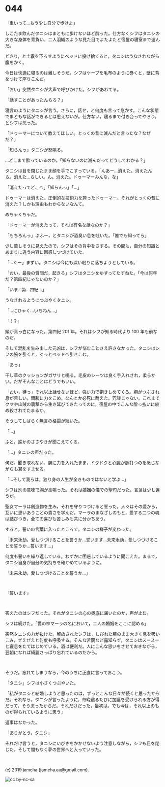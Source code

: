 

# 044

「重いって…もう少し自分で歩けよ」

しこたま飲んだタニシはまともに歩けないほど酔った。仕方なくシフはタニシの大きな身体を背負い，二人羽織のような見た目でよたよたと宿屋の寝室まで運んだ。

どさり，と土嚢を下ろすようにベッドに投げ捨てると，タニシはうなされながら腹をかく。

今日は快適に寝るのは難しそうだ。シフはケープを毛布のように巻くと，壁に背をつけて座りこんだ。

「おい」突然タニシが大声で呼びかけた。シフがあわてる。

「話すことがあったんらろ？」

寝言のようにタニシが言う。さらに，話せ，と何度も言って急かす。こんな状態でまともな話ができるとは思えないが。仕方ない，寝るまで付き合ってやろう，とシフは思った。

「ドゥーマーについて教えてほしい。とっくの昔に滅んだと言ったな？なぜだ？」

「知らんっ」タニシが怒鳴る。

…どこまで酔っているのか。「知らないのに滅んだってどうしてわかる？」

タニシは目を閉じたまま顔を手でこすっている。「んあー…消えた。消えたんら。消えた…らしい。ん。消えた。ドゥーマーみんな，な」

「消えたってどこへ」「知らんっ」「…」

ドゥーマーは消えた。圧倒的な技術力を誇ったドゥーマー。それがとっくの昔に消えた？しかも理由もわからないなんて。

めちゃくちゃだ。

「ドゥーマーが消えたって，それは有名な話なのか？」

「もちろんっ」ぶふー，とタニシが酒臭い息を吐いた。「誰でも知ってら」

少し苦しそうに見えたので，シフはその背中をさする。その間も，自分の知識とあまりに違う内容に困惑しつづけていた。

「…ぐー」まずい。タニシは今にも深い眠りに落ちようとしている。

「おい，最後の質問だ，起きろ」シフはタニシをゆすってたずねた。「今は何年だ？第四紀じゃないのか？」

「いま…第…四紀…」

うなされるようにつぶやくタニシ。

「…にひゃく…いちねん…」

「 ! ？」

頭が真っ白になった。第四紀 201 年。それはシフが知る時代より 100 年も前なのだ。

そして混乱を生み出した元凶は，シフが悩むことさえ許さなかった。タニシはシフの腕を引くと，ぐっとベッドへ引きこむ。

「あっ」

干し草のクッションがガサリと鳴る。毛皮のシーツは良く手入れされ，柔らかい。だがそんなことはどうでもいい。

「おい，待っ」それ以上話せないほど，強い力で抱きしめてくる。胸がつぶされ息が苦しい。両腕に力をこめ，なんとか必死に耐えた。冗談じゃない。これまでクマや山賊の襲撃から生き延びてきたってのに，宿屋の中でこんな酔っ払いに絞め殺されてたまるか。

そうしてしばらく無言の格闘が続いた。

「…」

ふと，誰かのささやきが聞こえてくる。

「…」タニシの声だった。

何だ。聞き取れない。腕に力を入れたまま，ドクドクと心臓が脈打つのを感じながらも耳をすませる。

「…そして我らは，独り身の人生が全きものではないと学ぶ…」

シフは別の意味で胸が高鳴った。それは婚姻の儀での聖句だった。言葉は少し違うが。

聖女マーラは創造物を生み，それを守りつづけると誓った。人々はその愛から，互いに思いあうことの貴さを学んだ。マーラのまなざしのもと，愛する二つの魂は結びつき，全ての喜びも苦しみも共に分かちあう。

すると，誓いの言葉に入ったところで，タニシの様子が変わった。

「未来永劫，愛しつづけることを誓うか…誓います…未来永劫，愛しつづけることを誓うか…誓います…」

何度も誓いを繰り返している。わずかに困惑しているように聞こえた。まるで，タニシ自身が自分の気持ちを確かめているように。

「未来永劫，愛しつづけることを誓うか…」

<br>

「誓います」

<br>

答えたのはシフだった。それがタニシの心の奥底に届いたのか，声が止む。

シフは続けた。「愛の神マーラの名において，二人の婚姻をここに認める」

突然タニシの力が抜けた。解放されたシフは，しびれた腕のまま大きく息を吸いこみ，ぜえぜえと何度も呼吸する。そんな苦闘など露知らず，タニシはスースーと寝息をたてはじめている。酒は便利だ。人にこんな思いをさせておきながら，翌朝になれば綺麗さっぱり忘れているのだから。

<br>

そうだ。忘れてしまうなら，今のうちに正直に言っておこう。

「タニシ」シフは小さくつぶやいた。

「私がタニシと結婚しようと思ったのは，ずっとこんな日々が続くと思ったからだ。それなら，タニシが言ったように，毎晩寝るたびに加護を受けられる方が得だって，そう思ったからだ。それだけだった，最初は。でも今は，それ以上のものが得られているように思う」

返事はなかった。

「ありがとう，タニシ」

それだけ言うと，タニシにいびきをかかせないよう注意しながら，シフも目を閉じた。そして間もなく夢の世界へと入っていった。

<br>
<br>
(c) 2019 jamcha (jamcha.aa@gmail.com).

![cc by-nc-sa](https://i.creativecommons.org/l/by-nc-sa/4.0/88x31.png)

